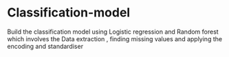 # Classification-model
Build the classification model using Logistic regression and Random forest which involves the Data extraction , finding missing values and applying the encoding and standardiser 
